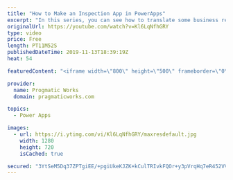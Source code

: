 ```yaml
---
title: "How to Make an Inspection App in PowerApps"
excerpt: "In this series, you can see how to translate some business requirements into PowerApps. This time, you'll see how we made a vehicle inspection application with a dynamic list of questions based on categories. #MadeWithPowerApps  On-Demand Learning courses FREE trial: https://success.pragmaticworks.com/ondemandlearning-free-trial"
originalUrl: https://youtube.com/watch?v=Kl6LqNfhGRY
type: video
price: Free
length: PT11M52S
publishedDateTime: 2019-11-13T18:39:19Z
heat: 54

featuredContent: "<iframe width=\"800\" height=\"500\" frameborder=\"0\" src=\"https://www.youtube.com/embed/Kl6LqNfhGRY\" allow=\"accelerometer; autoplay; encrypted-media; gyroscope; picture-in-picture\" allowfullscreen></iframe>"

provider:
  name: Progmatic Works
  domain: pragmaticworks.com

topics:
  - Power Apps

images:
  - url: https://i.ytimg.com/vi/Kl6LqNfhGRY/maxresdefault.jpg
    width: 1280
    height: 720
    isCached: true

secured: "3YtSeM5Dq37ZPTgiEE/+pgiUkeKJZK+kCulTRIvkFQOr+y3pVrqHq7eR452VVmkjlcgmu+/7nM74CEkm2OvsrF6k/aDGDw6Le8EzfsmshVyungFnrgpH/WQqkOX9d0HIZNdoh7IpyWEM863gQ6ACXwumfCvXQtULj/AkDb+UqQc55K9hAm6QPIHRIA/fmlljtR2R7mYaFY0dCP6TlBhQ08AFlh47twhCP5bk9aLiGY1EV6lmXu4jOB73FwqXg6zYNjtCQPbNfA7l7kmWtltDO7jPFwlFFR/l9N2XwPjLbRmJxYRdAZPeCGm7SvmiKYbjpEFdMoo0uJ0iJbgOOcOgG0bRtkY3Jt2z+J6hKJp0LOA4tw4pd0EKVTRX6K4gEx8VN+vvJrWW0cXedWy2QM67RWrpklkHWclk4lcaBUHfOS8=;bUixqEFyVMEsyi+4XqK7gg=="
---
```


